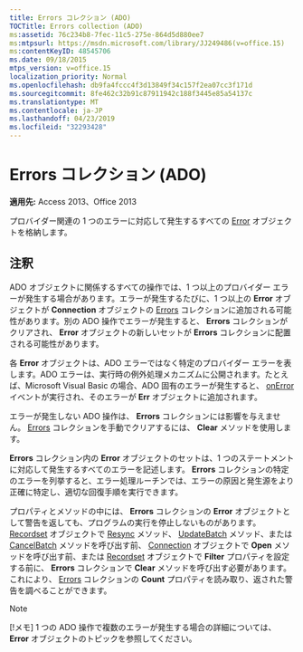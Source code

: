 ```yaml
---
title: Errors コレクション (ADO)
TOCTitle: Errors collection (ADO)
ms:assetid: 76c234b8-7fec-11c5-275e-864d5d880ee7
ms:mtpsurl: https://msdn.microsoft.com/library/JJ249486(v=office.15)
ms:contentKeyID: 48545706
ms.date: 09/18/2015
mtps_version: v=office.15
localization_priority: Normal
ms.openlocfilehash: db9fa4fccc4f3d13849f34c157f2ea07cc3f171d
ms.sourcegitcommit: 8fe462c32b91c87911942c188f3445e85a54137c
ms.translationtype: MT
ms.contentlocale: ja-JP
ms.lasthandoff: 04/23/2019
ms.locfileid: "32293428"
---
```

# <a name="errors-collection-ado"></a>Errors コレクション (ADO)


**適用先:** Access 2013、Office 2013

プロバイダー関連の 1 つのエラーに対応して発生するすべての [Error](error-object-ado.md) オブジェクトを格納します。

## <a name="remarks"></a>注釈

ADO オブジェクトに関係するすべての操作では、1 つ以上のプロバイダー エラーが発生する場合があります。エラーが発生するたびに、1 つ以上の **Error** オブジェクトが **Connection** オブジェクトの [Errors](connection-object-ado.md) コレクションに追加される可能性があります。別の ADO 操作でエラーが発生すると、 **Errors** コレクションがクリアされ、 **Error** オブジェクトの新しいセットが **Errors** コレクションに配置される可能性があります。

各 **Error** オブジェクトは、ADO エラーではなく特定のプロバイダー エラーを表します。ADO エラーは、実行時の例外処理メカニズムに公開されます。たとえば、Microsoft Visual Basic の場合、ADO 固有のエラーが発生すると、 [onError](onerror-event-rds.md) イベントが実行され、そのエラーが **Err** オブジェクトに追加されます。

エラーが発生しない ADO 操作は、 **Errors** コレクションには影響を与えません。 [Errors](clear-method-ado.md) コレクションを手動でクリアするには、 **Clear** メソッドを使用します。

**Errors** コレクション内の **Error** オブジェクトのセットは、1 つのステートメントに対応して発生するすべてのエラーを記述します。 **Errors** コレクションの特定のエラーを列挙すると、エラー処理ルーチンでは、エラーの原因と発生源をより正確に特定し、適切な回復手順を実行できます。

プロパティとメソッドの中には、 **Errors** コレクションの **Error** オブジェクトとして警告を返しても、プログラムの実行を停止しないものがあります。 [Recordset](resync-method-ado.md) オブジェクトで [Resync](updatebatch-method-ado.md) メソッド、 [UpdateBatch](cancelbatch-method-ado.md) メソッド、または [CancelBatch](recordset-object-ado.md) メソッドを呼び出す前、 [Connection](open-method-ado-connection.md) オブジェクトで **Open** メソッドを呼び出す前、または [Recordset](filter-property-ado.md) オブジェクトで **Filter** プロパティを設定する前に、 **Errors** コレクションで **Clear** メソッドを呼び出す必要があります。これにより、 [Errors](count-property-ado.md) コレクションの **Count** プロパティを読み取り、返された警告を調べることができます。


> [!NOTE]
> [!メモ] 1 つの ADO 操作で複数のエラーが発生する場合の詳細については、 **Error** オブジェクトのトピックを参照してください。


